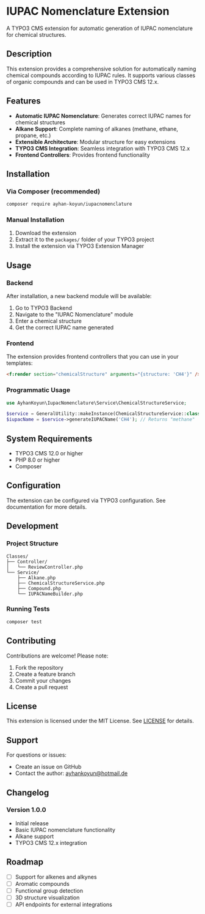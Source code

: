 # IUPAC Nomenclature Extension

A TYPO3 CMS extension for automatic generation of IUPAC nomenclature for chemical structures.

## Description

This extension provides a comprehensive solution for automatically naming chemical compounds according to IUPAC rules. It supports various classes of organic compounds and can be used in TYPO3 CMS 12.x.

## Features

- **Automatic IUPAC Nomenclature**: Generates correct IUPAC names for chemical structures
- **Alkane Support**: Complete naming of alkanes (methane, ethane, propane, etc.)
- **Extensible Architecture**: Modular structure for easy extensions
- **TYPO3 CMS Integration**: Seamless integration with TYPO3 CMS 12.x
- **Frontend Controllers**: Provides frontend functionality

## Installation

### Via Composer (recommended)

```bash
composer require ayhan-koyun/iupacnomenclature
```

### Manual Installation

1. Download the extension
2. Extract it to the `packages/` folder of your TYPO3 project
3. Install the extension via TYPO3 Extension Manager

## Usage

### Backend

After installation, a new backend module will be available:

1. Go to TYPO3 Backend
2. Navigate to the "IUPAC Nomenclature" module
3. Enter a chemical structure
4. Get the correct IUPAC name generated

### Frontend

The extension provides frontend controllers that you can use in your templates:

```html
<f:render section="chemicalStructure" arguments="{structure: 'CH4'}" />
```

### Programmatic Usage

```php
use AyhanKoyun\IupacNomenclature\Service\ChemicalStructureService;

$service = GeneralUtility::makeInstance(ChemicalStructureService::class);
$iupacName = $service->generateIUPACName('CH4'); // Returns "methane"
```

## System Requirements

- TYPO3 CMS 12.0 or higher
- PHP 8.0 or higher
- Composer

## Configuration

The extension can be configured via TYPO3 configuration. See documentation for more details.

## Development

### Project Structure

```
Classes/
├── Controller/
│   └── ReviewController.php
└── Service/
    ├── Alkane.php
    ├── ChemicalStructureService.php
    ├── Compound.php
    └── IUPACNameBuilder.php
```

### Running Tests

```bash
composer test
```

## Contributing

Contributions are welcome! Please note:

1. Fork the repository
2. Create a feature branch
3. Commit your changes
4. Create a pull request

## License

This extension is licensed under the MIT License. See [LICENSE](LICENSE) for details.

## Support

For questions or issues:

- Create an issue on GitHub
- Contact the author: ayhankoyun@hotmail.de

## Changelog

### Version 1.0.0
- Initial release
- Basic IUPAC nomenclature functionality
- Alkane support
- TYPO3 CMS 12.x integration

## Roadmap

- [ ] Support for alkenes and alkynes
- [ ] Aromatic compounds
- [ ] Functional group detection
- [ ] 3D structure visualization
- [ ] API endpoints for external integrations 